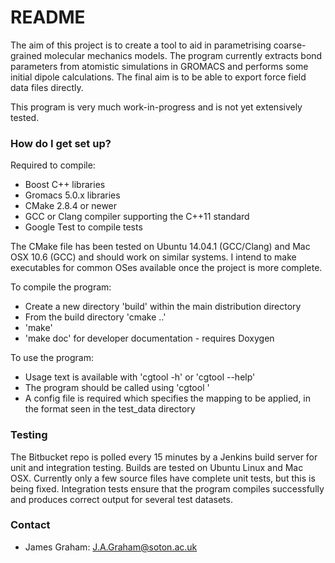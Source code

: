 # README #

The aim of this project is to create a tool to aid in parametrising coarse-grained molecular mechanics models.  The program currently extracts bond parameters from atomistic simulations in GROMACS and performs some initial dipole calculations.  The final aim is to be able to export force field data files directly.

This program is very much work-in-progress and is not yet extensively tested.

### How do I get set up? ###

Required to compile:

* Boost C++ libraries
* Gromacs 5.0.x libraries
* CMake 2.8.4 or newer
* GCC or Clang compiler supporting the C++11 standard
* Google Test to compile tests

The CMake file has been tested on Ubuntu 14.04.1 (GCC/Clang) and Mac OSX 10.6 (GCC) and should work on similar systems.
I intend to make executables for common OSes available once the project is more complete.

To compile the program:

* Create a new directory 'build' within the main distribution directory
* From the build directory 'cmake ..'
* 'make'
* 'make doc' for developer documentation - requires Doxygen

To use the program:

* Usage text is available with 'cgtool -h' or 'cgtool --help'
* The program should be called using 'cgtool <path to xtc> <path to cfg> <path to top>'
* A config file is required which specifies the mapping to be applied, in the format seen in the test_data directory

### Testing ###
The Bitbucket repo is polled every 15 minutes by a Jenkins build server for unit and integration testing.  Builds are tested on Ubuntu Linux and Mac OSX.
Currently only a few source files have complete unit tests, but this is being fixed.  Integration tests ensure that the program compiles successfully and produces correct output for several test datasets.

### Contact ###

* James Graham: <J.A.Graham@soton.ac.uk>
